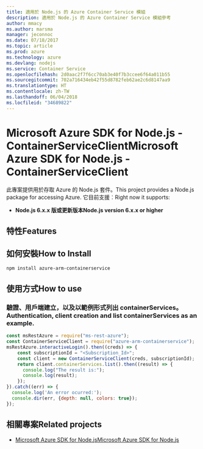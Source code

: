 ```yaml
---
title: 適用於 Node.js 的 Azure Container Service 模組
description: 適用於 Node.js 的 Azure Container Service 模組參考
author: mmacy
ms.author: marsma
manager: jeconnoc
ms.date: 07/18/2017
ms.topic: article
ms.prod: azure
ms.technology: azure
ms.devlang: nodejs
ms.service: Container Service
ms.openlocfilehash: 2d0aac2f7f6cc70ab3e40f7b3ccee6f64a011b55
ms.sourcegitcommit: 702a716434eb42f55d8782feb62ae2c6d8147aa9
ms.translationtype: HT
ms.contentlocale: zh-TW
ms.lasthandoff: 06/04/2018
ms.locfileid: "34689822"
---
```

# <a name="microsoft-azure-sdk-for-nodejs---containerserviceclient"></a><span data-ttu-id="d32ff-103">Microsoft Azure SDK for Node.js - ContainerServiceClient</span><span class="sxs-lookup"><span data-stu-id="d32ff-103">Microsoft Azure SDK for Node.js - ContainerServiceClient</span></span>
<span data-ttu-id="d32ff-104">此專案提供用於存取 Azure 的 Node.js 套件。</span><span class="sxs-lookup"><span data-stu-id="d32ff-104">This project provides a Node.js package for accessing Azure.</span></span> <span data-ttu-id="d32ff-105">它目前支援︰</span><span class="sxs-lookup"><span data-stu-id="d32ff-105">Right now it supports:</span></span>
- <span data-ttu-id="d32ff-106">**Node.js 6.x.x 版或更新版本**</span><span class="sxs-lookup"><span data-stu-id="d32ff-106">**Node.js version 6.x.x or higher**</span></span>

## <a name="features"></a><span data-ttu-id="d32ff-107">特性</span><span class="sxs-lookup"><span data-stu-id="d32ff-107">Features</span></span>


## <a name="how-to-install"></a><span data-ttu-id="d32ff-108">如何安裝</span><span class="sxs-lookup"><span data-stu-id="d32ff-108">How to Install</span></span>

```bash
npm install azure-arm-containerservice
```

## <a name="how-to-use"></a><span data-ttu-id="d32ff-109">使用方式</span><span class="sxs-lookup"><span data-stu-id="d32ff-109">How to use</span></span>

### <a name="authentication-client-creation-and-list-containerservices-as-an-example"></a><span data-ttu-id="d32ff-110">驗證、用戶端建立，以及以範例形式列出 containerServices。</span><span class="sxs-lookup"><span data-stu-id="d32ff-110">Authentication, client creation and list containerServices as an example.</span></span>

```javascript
const msRestAzure = require("ms-rest-azure");
const ContainerServiceClient = require("azure-arm-containerservice");
msRestAzure.interactiveLogin().then((creds) => {
    const subscriptionId = "<Subscription_Id>";
    const client = new ContainerServiceClient(creds, subscriptionId);
    return client.containerServices.list().then((result) => {
      console.log("The result is:");
      console.log(result);
    });
}).catch((err) => {
  console.log('An error ocurred:');
  console.dir(err, {depth: null, colors: true});
});
```

## <a name="related-projects"></a><span data-ttu-id="d32ff-111">相關專案</span><span class="sxs-lookup"><span data-stu-id="d32ff-111">Related projects</span></span>

- [<span data-ttu-id="d32ff-112">Microsoft Azure SDK for Node.js</span><span class="sxs-lookup"><span data-stu-id="d32ff-112">Microsoft Azure SDK for Node.js</span></span>](https://github.com/Azure/azure-sdk-for-node)